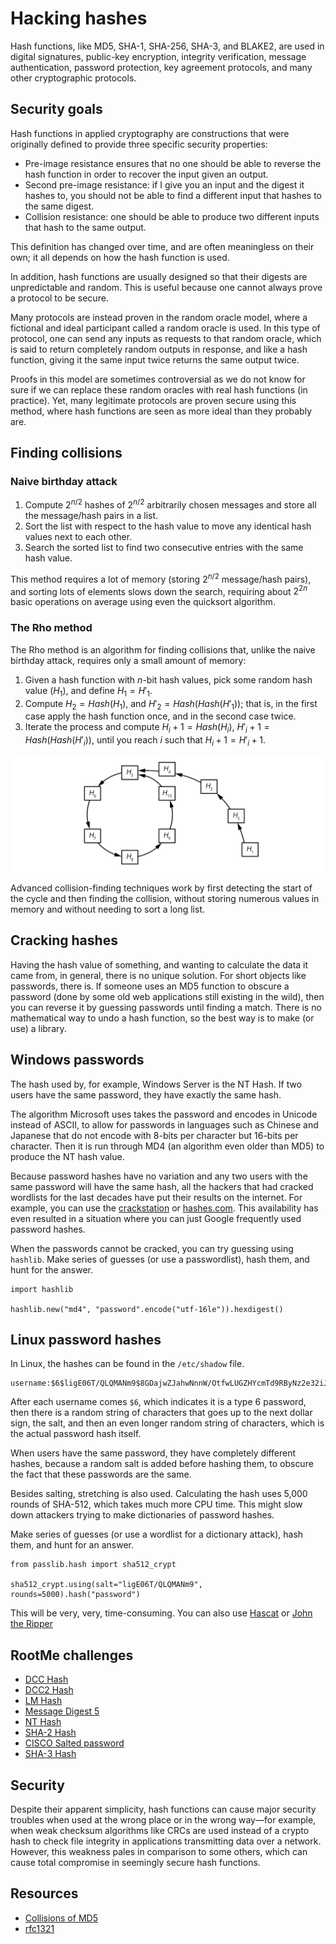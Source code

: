 # Hacking hashes

Hash functions, like MD5, SHA-1, SHA-256, SHA-3, and BLAKE2, are used in digital signatures, public-key encryption, integrity verification, message authentication, password protection, key agreement protocols, and many other cryptographic protocols.

## Security goals

Hash functions in applied cryptography are constructions that were originally defined to provide three specific security properties: 

* Pre-image resistance ensures that no one should be able to reverse the hash function in order to recover the input given an output.
* Second pre-image resistance: if I give you an input and the digest it hashes to, you should not be able to find a different input that hashes to the same digest.
* Collision resistance: one should be able to produce two different inputs that hash to the same output.

This definition has changed over time, and are often meaningless on their own; it all depends on how the hash function is used.

In addition, hash functions are usually designed so that their digests are unpredictable and random. This is useful because one cannot always prove a protocol to be secure.

Many protocols are instead proven in the random oracle model, where a fictional and ideal participant called a random oracle is used. In this type of protocol, one can send any inputs as requests to that random oracle, which is said to return completely random outputs in response, and like a hash function, giving it the same input twice returns the same output twice.

Proofs in this model are sometimes controversial as we do not know for sure if we can replace these random oracles with real hash functions (in practice). Yet, many legitimate protocols are proven secure using this method, where hash functions are seen as more ideal than they probably are.

## Finding collisions

### Naive birthday attack

1. Compute $2^{n/2}$ hashes of $2^{n/2}$ arbitrarily chosen messages and store all the message/hash pairs in a list.
2. Sort the list with respect to the hash value to move any identical hash values next to each other.
3. Search the sorted list to find two consecutive entries with the same hash value.

This method requires a lot of memory (storing $2^{n/2}$ message/hash pairs), and sorting lots of elements slows down the search, requiring about $2^{2n}$ basic operations on average using even the quicksort
algorithm.

### The Rho method

The Rho method is an algorithm for finding collisions that, unlike the naive birthday attack, requires only a small amount of memory:

1. Given a hash function with $n$-bit hash values, pick some random hash value ($H_1$), and define $H_1 = H'_1$.
2. Compute $H_2 =  Hash(H_1)$, and $H'_2 = Hash(Hash(H'_1))$; that is, in the first case apply the hash function once, and in the second case twice.
3. Iterate the process and compute $H_i + 1 = Hash(H_i)$, $H'_i + 1 = Hash(Hash(H'_i))$, until you reach $i$ such that $H_i + 1 = H'_i + 1$.

![Rho cycle](../../_static/images/rho.png)

Advanced collision-finding techniques work by first detecting the start of the cycle and then finding the collision, without storing numerous values in memory and without needing to sort a long list.

## Cracking hashes

Having the hash value of something, and wanting to calculate the data it came from, in general, there is no unique solution. For short objects like passwords, there is. If someone uses an MD5 function to obscure a password (done by some old web applications still existing in the wild), then you can reverse it by guessing passwords until finding a match. There is no mathematical way to undo a hash function, so the best way is to make (or use) a library. 

## Windows passwords

The hash used by, for example, Windows Server is the NT Hash. If two users have the same password, they have exactly the same hash. 

The algorithm Microsoft uses takes the password and encodes in Unicode instead of ASCII, to allow for passwords in languages such as Chinese and Japanese that do not encode with 8-bits per character but 16-bits per character. Then it is run through MD4 (an algorithm even older than MD5) to produce the NT hash value.

Because password hashes have no variation and any two users with the same password will have the same hash, all the hackers that had cracked wordlists for the last decades have put their results on the internet. For example, you can use the [crackstation](https://crackstation.net/) or  [hashes.com](https://hashes.com/en/decrypt/hash). This availability has even resulted in a situation where you can just Google frequently used password hashes.

When the passwords cannot be cracked, you can try guessing using `hashlib`. Make series of guesses (or use a passwordlist), hash them, and hunt for the answer. 

```text
import hashlib

hashlib.new("md4", "password".encode("utf-16le")).hexdigest()
```

## Linux password hashes

In Linux, the hashes can be found in the `/etc/shadow` file.

```text
username:$6$ligE06T/QLQMANm9$8GDajwZJahwNnnW/OtfwLUGZHYcmTd9RByNz2e32iJAx37fSu7R1mpxTwWOqwlc4etyR/SLBkfiksitUHXRVV.:18961:0:99999:7:::
```

After each username comes `$6`, which indicates it is a type 6 password, then there is a random string of characters that goes up to the next dollar sign, the salt, and then an even longer random string of characters, which is the actual password hash itself.

When users have the same password, they have completely different hashes, because a random salt is added before hashing them, to obscure the fact that these passwords are the same.

Besides salting, stretching is also used. Calculating the hash uses 5,000 rounds of SHA-512, which takes much more CPU time. This might slow down attackers trying to make dictionaries of password hashes.

Make series of guesses (or use a wordlist for a dictionary attack), hash them, and hunt for an answer. 

```text
from passlib.hash import sha512_crypt

sha512_crypt.using(salt="ligE06T/QLQMANm9", rounds=5000).hash("password")
```

This will be very, very, time-consuming. You can also use [Hascat](red-testlab:docs/crypto/hashcat) or [John the Ripper](red-testlab:docs/crypto/john)

## RootMe challenges

* [DCC Hash](../hashes/dcc.md)
* [DCC2 Hash](../hashes/dcc2.md)
* [LM Hash](../hashes/lm.md)
* [Message Digest 5](../hashes/md5.md)
* [NT Hash](../hashes/nt.md)
* [SHA-2 Hash](../hashes/sha2.md)
* [CISCO Salted password](../hashes/cisco.md)
* [SHA-3 Hash](../hashes/sha3.md)


## Security

Despite their apparent simplicity, hash functions can cause major security troubles when used at the wrong place or in the wrong way—for example, when weak checksum algorithms like CRCs are used instead of a crypto hash to check file integrity in applications transmitting data over a network. However, this weakness pales in comparison to some others, which can cause total compromise in seemingly secure hash functions.

## Resources

* [Collisions of MD5](https://repository.root-me.org/Cryptographie/EN%20-%20Collisions%20of%20MD5.pdf)
* [rfc1321](https://repository.root-me.org/RFC/EN%20-%20rfc1321.txt)